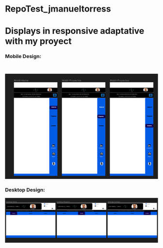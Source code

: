 # RepoTest_jmanueltorress
<h1>Displays in responsive adaptative with my proyect</h1>
<h3>Mobile Design: </h3><br>

![Diseño mobile](https://github.com/RoyalMasterDevs/RepoTest_jmanueltorress/blob/main/design/mobil-design-portaf.png)

<h3>Desktop Design: </h3>

![Diseño ](https://github.com/RoyalMasterDevs/RepoTest_jmanueltorress/blob/main/design/desktop-design-portaf.png)
